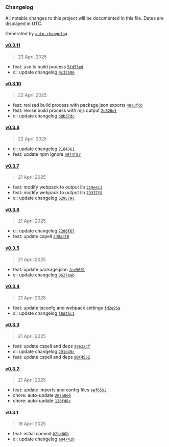 ### Changelog

All notable changes to this project will be documented in this file. Dates are displayed in UTC.

Generated by [`auto-changelog`](https://github.com/CookPete/auto-changelog).

#### [v0.3.11](https://github.com/datr-tech/parcel-model-schemas-common-fields/compare/v0.3.10...v0.3.11)

> 23 April 2025

- feat: use ts build process [`5fd55ed`](https://github.com/datr-tech/parcel-model-schemas-common-fields/commit/5fd55edaef761e742ffc0dc58029e511703546fb)
- ci: update changelog [`0c33586`](https://github.com/datr-tech/parcel-model-schemas-common-fields/commit/0c33586cb03bc03f4a48a5ce203cae9867c3ecf6)

#### [v0.3.10](https://github.com/datr-tech/parcel-model-schemas-common-fields/compare/v0.3.8...v0.3.10)

> 22 April 2025

- feat: revised build process with package json exports [`48a3fcb`](https://github.com/datr-tech/parcel-model-schemas-common-fields/commit/48a3fcbcfc2837591c319f56974bc313aef8d08c)
- feat: revise build process with mjs output [`2e826df`](https://github.com/datr-tech/parcel-model-schemas-common-fields/commit/2e826df3e99325799b2319bb408a9b974f829877)
- ci: update changelog [`b0b37dc`](https://github.com/datr-tech/parcel-model-schemas-common-fields/commit/b0b37dc434cc3a895924b7b396f85f42cf017667)

#### [v0.3.8](https://github.com/datr-tech/parcel-model-schemas-common-fields/compare/v0.3.7...v0.3.8)

> 22 April 2025

- ci: update changelog [`2184361`](https://github.com/datr-tech/parcel-model-schemas-common-fields/commit/218436152f20e99593b6efd5fec1b507cc030b5e)
- feat: update npm ignore [`59f4f87`](https://github.com/datr-tech/parcel-model-schemas-common-fields/commit/59f4f87422acd8df57e9083582074547ee602806)

#### [v0.3.7](https://github.com/datr-tech/parcel-model-schemas-common-fields/compare/v0.3.6...v0.3.7)

> 21 April 2025

- feat: modify webpack to output lib [`319eec3`](https://github.com/datr-tech/parcel-model-schemas-common-fields/commit/319eec3e38b115e9693cd50fea4c119793c821e2)
- feat: modify webpack to output lib [`79337f8`](https://github.com/datr-tech/parcel-model-schemas-common-fields/commit/79337f8e007f8d464cf13cee79b3c5e202e852a5)
- ci: update changelog [`629579c`](https://github.com/datr-tech/parcel-model-schemas-common-fields/commit/629579c6a0554c51cbc97f5dd5c9465a92fc769b)

#### [v0.3.6](https://github.com/datr-tech/parcel-model-schemas-common-fields/compare/v0.3.5...v0.3.6)

> 21 April 2025

- ci: update changelog [`7286f67`](https://github.com/datr-tech/parcel-model-schemas-common-fields/commit/7286f67ef3a66616921b90783a991c0a5718a90a)
- feat: update cspell [`2d0aaf8`](https://github.com/datr-tech/parcel-model-schemas-common-fields/commit/2d0aaf8e307843dc2539af50619d89c9efcb012f)

#### [v0.3.5](https://github.com/datr-tech/parcel-model-schemas-common-fields/compare/v0.3.4...v0.3.5)

> 21 April 2025

- feat: update package.json [`fee9601`](https://github.com/datr-tech/parcel-model-schemas-common-fields/commit/fee9601685fc633d25d81bd1981552e4881020ef)
- ci: update changelog [`0627eab`](https://github.com/datr-tech/parcel-model-schemas-common-fields/commit/0627eab6c341b763fd090b24c85d38eb8af087ee)

#### [v0.3.4](https://github.com/datr-tech/parcel-model-schemas-common-fields/compare/v0.3.3...v0.3.4)

> 21 April 2025

- feat: update tsconfg and webpack settings [`fd2e95a`](https://github.com/datr-tech/parcel-model-schemas-common-fields/commit/fd2e95a9d27201a8f086242e20996741c7ea0669)
- ci: update changelog [`18d45c1`](https://github.com/datr-tech/parcel-model-schemas-common-fields/commit/18d45c1589af99f34598e2de799a9860ed3f3028)

#### [v0.3.3](https://github.com/datr-tech/parcel-model-schemas-common-fields/compare/v0.3.2...v0.3.3)

> 21 April 2025

- feat: update cspell and deps [`a8e22cf`](https://github.com/datr-tech/parcel-model-schemas-common-fields/commit/a8e22cf8bf7f5e193b34b13efb19d0cc30e72fab)
- ci: update changelog [`291d49c`](https://github.com/datr-tech/parcel-model-schemas-common-fields/commit/291d49c9cda0a9d37fec77ea1997ff28995c2d7d)
- feat: update cspell and deps [`90f4552`](https://github.com/datr-tech/parcel-model-schemas-common-fields/commit/90f4552328afc211a0e42e5d08e1ffadbd3e9291)

#### [v0.3.2](https://github.com/datr-tech/parcel-model-schemas-common-fields/compare/v0.3.1...v0.3.2)

> 21 April 2025

- feat: update imports and config files [`aaf6592`](https://github.com/datr-tech/parcel-model-schemas-common-fields/commit/aaf65929e79167d12082d6a6632682f6e836658a)
- chore: auto-update [`207a8e0`](https://github.com/datr-tech/parcel-model-schemas-common-fields/commit/207a8e0586f7d4e0f6f091e0f70195007523e731)
- chore: auto-update [`126fd8c`](https://github.com/datr-tech/parcel-model-schemas-common-fields/commit/126fd8ce6f817ff01b3b05e882143f2a9eb6904a)

#### v0.3.1

> 18 April 2025

- feat: initial commit [`b2bc60b`](https://github.com/datr-tech/parcel-model-schemas-common-fields/commit/b2bc60b158c23fee468d543b80e826f455082bfc)
- ci: update changelog [`a04742b`](https://github.com/datr-tech/parcel-model-schemas-common-fields/commit/a04742b03717b2882377cb9207d500a67c709505)
